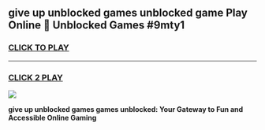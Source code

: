 
## give up unblocked games unblocked game Play Online 👋 Unblocked Games #9mty1
<h3>
<a href="https://premium.freeplayer.one?title=give_up_unblocked_games&ref=21F">CLICK TO PLAY</a></h3>
<hr>

<h3>
<a href="https://premium.freeplayer.one?title=give_up_unblocked_games&ref=21F">CLICK 2 PLAY</a>
  
</h3>

<a href="https://premium.freeplayer.one?title=give_up_unblocked_games&ref=21F/"><img src="https://clearcache.store/games.png"></a>


**give up unblocked games games unblocked: Your Gateway to Fun and Accessible Online Gaming**
